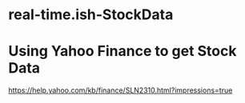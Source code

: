 # real-time.ish-StockData

# Using Yahoo Finance to get Stock Data

https://help.yahoo.com/kb/finance/SLN2310.html?impressions=true
